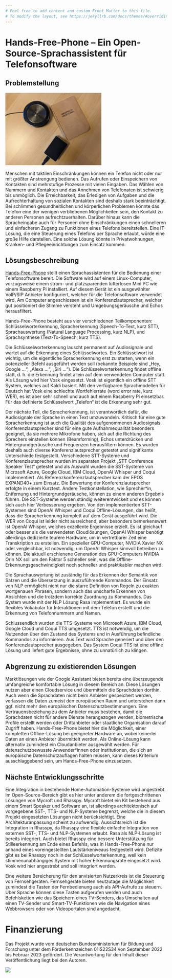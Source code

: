 ```yaml
---
# Feel free to add content and custom Front Matter to this file.
# To modify the layout, see https://jekyllrb.com/docs/themes/#overriding-theme-defaults
---
```


# Hands-Free-Phone – Ein Open-Source-Sprachassistent für Telefonsoftware

## Problemstellung

<img src="images/Hands-free-phone-artikelbild.jpg" width="300px"/>

Menschen mit taktilen Einschränkungen können ein Telefon nicht oder nur mit größter Anstrengung bedienen. 
Das Aufrufen oder Einspeichern von Kontakten sind mehrstufige Prozesse mit vielen Eingaben. 
Das Wählen von Nummern und Kontakten und das Annehmen von Telefonaten ist schwierig bis unmöglich. 
Die Erreichbarkeit, das Erledigen von Aufgaben und die Aufrechterhaltung von sozialen Kontakten sind deshalb 
stark beeinträchtigt. Bei schlimmen gesundheitlichen und körperlichen Problemen könnte das Telefon eine der 
wenigen verbliebenen Möglichkeiten sein, den Kontakt zu anderen Personen aufrechtzuerhalten.
Darüber hinaus kann die Spracheingabe auch für Personen ohne Einschränkungen einen schnelleren und einfacheren 
Zugang zu Funktionen eines Telefons bereitstellen. Eine IT-Lösung, die eine Steuerung eines Telefons per Sprache 
erlaubt, würde eine große Hilfe darstellen. Eine solche Lösung könnte in Privatwohnungen, Kranken- und 
Pflegeeinrichtungen zum Einsatz kommen.

## Lösungsbeschreibung

[Hands-Free-Phone](https://github.com/HandsFreeGadgets/hands-free-phone) stellt einen Sprachassistenten 
für die Bedienung einer Telefonsoftware bereit. Die Software wird auf einem Linux-Computer, 
vorzugsweise einem strom- und platzsparenden lüfterlosen Mini PC wie einem Raspberry Pi installiert. 
Auf diesem Gerät ist ein ausgewählter VoIP/SIP Anbieter konfiguriert, welcher für 
die Telefonsoftware verwendet wird. Am Computer angeschlossen ist ein Konferenzlautsprecher, welcher gut 
positioniert die Stimme versteht und Umgebungsgeräusche und Echos herausfiltert.

Hands-Free-Phone besteht aus vier verschiedenen Teilkomponenten: Schlüsselworterkennung, 
Spracherkennung (Speech-To-Text, kurz STT), Sprachauswertung (Natural Language Processing, kurz NLP), 
und Sprachsynthese (Text-To-Speech, kurz TTS).

Die Schlüsselworterkennung lauscht permanent auf Audiosignale und wartet auf die Erkennung eines Schlüsselwortes. 
Ein Schlüsselwort ist wichtig, um die eigentliche Spracherkennung erst zu starten, wenn ein potenzieller Befehl 
ausgeführt werden soll (bekannte Beispiele sind „Hey, Google …“, „Alexa …“, „Siri …“).
Die Schlüsselworterkennung findet offline statt, d. h. die Erkennung findet allein auf dem verwendeten Computer statt. 
Als Lösung wird hier Vosk eingesetzt. Vosk ist eigentlich ein offline STT System, welches auf Kaldi basiert. 
Mit den verfügbaren Sprachmodellen für Deutsch hat Vosk eine schlechte Wortfehlerrate (word error rate, kurz WER), 
es ist aber sehr schnell und auch auf einem Raspberry Pi einsetzbar. Für das definierte Schlüsselwort „Telefon“ 
ist die Erkennung sehr gut.

Der nächste Teil, die Spracherkennung, ist verantwortlich dafür, die Audiosignale der Sprache in einen Text 
umzuwandeln. Kritisch für eine gute Spracherkennung ist auch die Qualität des aufgenommenen Audiosignals. 
Konferenzlautsprecher sind für eine gute Aufnahmequalität besonders geeignet, da sie mehrere Mikrofone haben, 
sich auf die Richtung des Sprechers einstellen können (Beamforming), Echos unterdrücken und Hintergrundgeräusche 
und Frequenzen herausfiltern können. Es wurden deshalb auch diverse Konferenzlautsprecher getestet und signifikante 
Unterschiede festgestellt. Verschiedene STT-Systeme und Konferenzlautsprecher wurden im separaten Projekt 
„STT Conference Speaker Test“ getestet und als Auswahl wurden die SST-Systeme von Microsoft Azure, 
Google Cloud, IBM Cloud, OpenAI Whisper und Coqui implementiert. Als Referenzkonferenzlautsprecher kam der 
EPOS EXPAND40+ zum Einsatz. Die Bewertung der Konferenzlautsprecher erfolgte in einem Kurztest. 
Andere Testkonstellation, wie Sprecher*in, Entfernung und Hintergrundgeräusche, können zu einem anderen Ergebnis 
führen. Die SST-Systeme werden ständig weiterentwickelt und es können sich auch hier Verbesserung ergeben. 
Von den implementierten STT-Systemen sind OpenAI Whisper und Coqui Offline-Lösungen, das heißt, dass die 
Spracherkennung komplett auf dem Gerät ausgeführt wird. Die WER von Coqui ist leider nicht ausreichend, 
aber besonders bemerkenswert ist OpenAI Whisper, welches exzellente Ergebnisse erzielt. Es ist gleichauf 
oder besser als die verwendeten Cloudlösungen, OpenAI Whisper benötigt allerdings dedizierte teurere Hardware, 
um in vertretbarer Zeit eine Transkription zu erstellen. Ein spezieller GPU-Computer, NVIDIA Xavier NX oder 
vergleichbar, ist notwendig, um OpenAI Whisper sinnvoll betreiben zu können. Die aktuell erschienene Generation 
des GPU-Computers NVIDIA Orin NX soll um den Faktor 5 schneller sein, was die Offline-Erkennungsgeschwindigkeit 
noch schneller und praktikabler machen wird.

Die Sprachauswertung ist zuständig für das Erkennen der Semantik von Sätzen und die Übersetzung in 
auszuführende Kommandos. Der Einsatz von NLP ermöglicht nicht nur die starre Definition von Regeln zu exakten 
wortgenauen Phrasen, sondern auch das unscharfe Erkennen von Absichten und die trotzdem korrekte Zuordnung 
zu Kommandos. Das System wurde mit der NLP Lösung Rasa implementiert. Es wurde ein flexibles Vokabular für 
Interaktionen mit dem Telefon erstellt und die Erkennung von Telefonnummern und Namen.

Schlussendlich wurden die TTS-Systeme von Microsoft Azure, IBM Cloud, Google Cloud und Coqui TTS umgesetzt. 
TTS ist notwendig, um die Nutzenden über den Zustand des Systems und in Ausführung befindliche Kommandos zu
informieren. Aus Text wird Sprache generiert und über den Konferenzlautsprecher ausgegeben. Das System Coqui 
TTS ist eine offline Lösung und liefert gute Ergebnisse, ohne zu unnatürlich zu klingen.

## Abgrenzung zu existierenden Lösungen

Marktlösungen wie der Google Assistant bieten bereits eine überzeugende umfangreiche komfortable Lösung in 
diesem Bereich an. Diese Lösungen nutzen aber einen Cloudservice und übermitteln die Sprachdaten dorthin. 
Auch wenn die Sprachdaten nicht beim Anbieter gespeichert werden, verlassen die Daten zumeist den 
europäischen Raum und unterstehen dann ggf. nicht mehr den europäischen Datenschutzbestimmungen. 
Eine Vertrauensbeziehung zu dem Anbieter muss bestehen, damit die Sprachdaten nicht für andere Dienste 
herangezogen werden, biometrische Profile erstellt werden oder Drittanbieter oder staatliche Organisation 
darauf Zugriff haben. Hands-Free-Phone bietet hier die Möglichkeit, einer kompletten Offline-Lösung bei 
geeigneter Hardware an, wobei keinerlei Daten an einen Anbieter übermittelt werden. Als Online-Lösung 
kann alternativ zumindest ein Cloudanbieter ausgewählt werden. Für datenschutzbewusste Anwender*innen 
oder Institutionen, die sich an europäische Datenschutzauflagen halten müssen, kann dieses Kriterium 
ausschlaggebend sein, um Hands-Free-Phone einzusetzen.

## Nächste Entwicklungsschritte

Eine Integration in bestehende Home-Automation-Systeme wird angestrebt. Im Open-Source-Bereich gibt es hier 
unter anderem die fortgeschrittenen Lösungen von Mycroft und Rhasspy. Mycroft bietet ein Kit bestehend aus 
einem Smart Speaker und Software an, ist allerdings architektonisch auf vorgegebene SST-, TTS- und NLP-Systeme 
begrenzt, welche die in diesem Projekt eingesetzten Lösungen nicht berücksichtigt. Eine Architekturanpassung 
scheint zu aufwendig. Aussichtsreich ist die Integration in Rhasspy, da Rhasspy eine flexible einfache Integration 
von externen SST-, TTS- und NLP-Systemen erlaubt. Rasa als NLP-Lösung ist bereits integriert. Auch bietet Rhasspy 
eine bessere Unterstützung für Stilleerkennung am Ende eines Befehls, was in Hands-Free-Phone nur anhand eines 
voreingestellten Lautstärkeniveaus festgestellt wird. 
Defizite gibt es bei Rhasspy noch in der Schlüsselworterkennung, weil kein stimmenunabhängiges System 
mit hoher Erkennungsrate eingesetzt wird. Vosk wird hier angestrebt und soll integriert werden.

Eine weitere Bereicherung für den anvisierten Nutzerkreis ist die Steuerung von Fernsehgeräten. 
Fernsehgeräte bieten heutzutage die Möglichkeit zumindest die Tasten der Fernbedienung auch als API-Aufrufe zu steuern. 
Über Sprache können diese Tasten aufgerufen werden und auch Befehlsketten wie das Speichern eines TV-Senders, 
das Umschalten auf einen TV-Sender und Smart-TV-Funktionen wie die Navigation eines Webbrowsers oder von 
Videoportalen sind angedacht.

# Finanzierung

Das Projekt wurde vom deutschen Bundesministerium für Bildung und Forschung unter dem Förderkennzeichen 01IS22S34 von September 2022 bis Februar 2023 gefördert. 
Die Verantwortung für den Inhalt dieser Veröffentlichung liegt bei den Autoren.


<img src="images/BMBF_gefördert vom_deutsch.jpg" width="300px"/>

